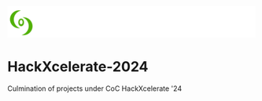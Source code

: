 <div>
  <img src="/logo.png" alt="CoC Logo">
</div>

# HackXcelerate-2024
Culmination of projects under CoC HackXcelerate '24
